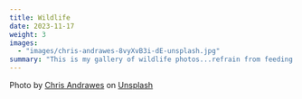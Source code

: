 ```yaml
---
title: Wildlife
date: 2023-11-17
weight: 3
images:
  - "images/chris-andrawes-8vyXvB3i-dE-unsplash.jpg"
summary: "This is my gallery of wildlife photos...refrain from feeding them as they dont have the concept of where food ends and fingers begin!"
---
```


Photo by [Chris Andrawes](https://unsplash.com/@candrawes?utm_content=creditCopyText&utm_medium=referral&utm_source=unsplash) on [Unsplash](https://unsplash.com/photos/a-baby-elephant-laying-on-the-ground-next-to-an-adult-elephant-8vyXvB3i-dE?utm_content=creditCopyText&utm_medium=referral&utm_source=unsplash")
